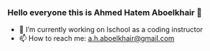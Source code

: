### Hello everyone this is Ahmed Hatem Aboelkhair 👋

- 🔭 I’m currently working on Ischool as a coding instructor
- 📫 How to reach me: a.h.aboelkhair@gmail.com
